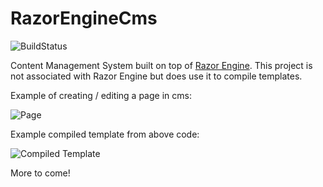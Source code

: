 # RazorEngineCms

![BuildStatus](https://ci.appveyor.com/api/projects/status/7albf2jxsmqs508b?svg=true)

Content Management System built on top of [Razor Engine](https://github.com/Antaris/RazorEngine). This project is not associated with Razor Engine but does use it to compile templates.

Example of creating / editing a page in cms:

![Page](https://i.imgur.com/OosKVbk.png)

Example compiled template from above code:

![Compiled Template](https://i.imgur.com/8AJ7dVk.png)

More to come!

